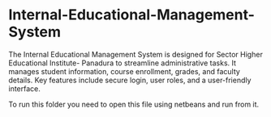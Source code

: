 # Internal-Educational-Management-System
The Internal Educational Management System is designed for Sector Higher Educational Institute- Panadura to streamline administrative tasks. It manages student information, course enrollment, grades, and faculty details. Key features include secure login, user roles, and a user-friendly interface.

To run this folder you need to open this file using netbeans and run from it.
